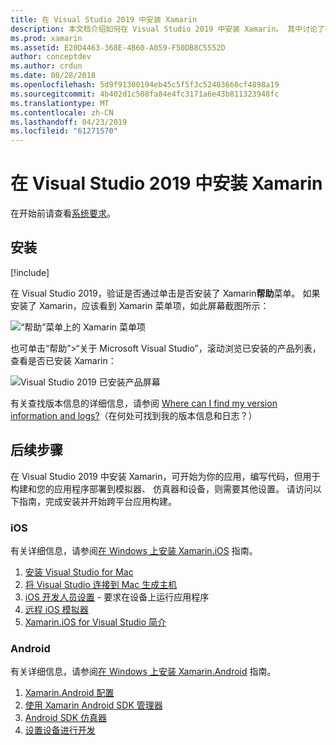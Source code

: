 ```yaml
---
title: 在 Visual Studio 2019 中安装 Xamarin
description: 本文档介绍如何在 Visual Studio 2019 中安装 Xamarin。 其中讨论了相关要求、安装过程以及如何验证安装。
ms.prod: xamarin
ms.assetid: E20D4463-368E-4B60-A059-F50DB8C5552D
author: conceptdev
ms.author: crdun
ms.date: 08/28/2018
ms.openlocfilehash: 5d9f91300194eb45c5f5f3c52403660cf4898a19
ms.sourcegitcommit: 4b402d1c508fa84e4fc3171a6e43b811323948fc
ms.translationtype: MT
ms.contentlocale: zh-CN
ms.lasthandoff: 04/23/2019
ms.locfileid: "61271570"
---
```

# <a name="installing-xamarin-in-visual-studio-2019"></a>在 Visual Studio 2019 中安装 Xamarin

<a name="requirements" />

在开始前请查看[系统要求](~/cross-platform/get-started/requirements.md)。

## <a name="installation"></a>安装

[!include[](~/cross-platform/includes/install-xamarin-windows.md)]

在 Visual Studio 2019，验证是否通过单击是否安装了 Xamarin**帮助**菜单。 如果安装了 Xamarin，应该看到 Xamarin 菜单项，如此屏幕截图所示：

![“帮助”菜单上的 Xamarin 菜单项](windows-images/12-xamarin-menu-item.png "“帮助”菜单上的 Xamarin 菜单项")

也可单击“帮助”>“关于 Microsoft Visual Studio”，滚动浏览已安装的产品列表，查看是否已安装 Xamarin：

![Visual Studio 2019 已安装产品屏幕](windows-images/13-xamarin-is-installed.png "Visual Studio 2019 已安装产品屏幕")

有关查找版本信息的详细信息，请参阅 [Where can I find my version information and logs?](~/cross-platform/troubleshooting/questions/version-logs.md)（在何处可找到我的版本信息和日志？）

## <a name="next-steps"></a>后续步骤

在 Visual Studio 2019 中安装 Xamarin，可开始为你的应用，编写代码，但用于构建和您的应用程序部署到模拟器、 仿真器和设备，则需要其他设置。 请访问以下指南，完成安装并开始跨平台应用构建。

### <a name="ios"></a>iOS

有关详细信息，请参阅[在 Windows 上安装 Xamarin.iOS](~/ios/get-started/installation/windows/index.md) 指南。 

1. [安装 Visual Studio for Mac](https://docs.microsoft.com/visualstudio/mac/installation)
2. [将 Visual Studio 连接到 Mac 生成主机](~/ios/get-started/installation/windows/connecting-to-mac/index.md)
3. [iOS 开发人员设置](~/ios/get-started/installation/device-provisioning/index.md) - 要求在设备上运行应用程序
5. [远程 iOS 模拟器](~/tools/ios-simulator/index.md)
6. [Xamarin.iOS for Visual Studio 简介](~/ios/get-started/installation/windows/introduction-to-xamarin-ios-for-visual-studio.md)

### <a name="android"></a>Android

有关详细信息，请参阅[在 Windows 上安装 Xamarin.Android](~/android/get-started/installation/windows.md) 指南。

1. [Xamarin.Android 配置](~/android/get-started/installation/windows.md#configuration)
2. [使用 Xamarin Android SDK 管理器](~/android/get-started/installation/android-sdk.md?ide=vs)
3. [Android SDK 仿真器](~/android/get-started/installation/android-emulator/index.md)
4. [设置设备进行开发](~/android/get-started/installation/set-up-device-for-development.md)
